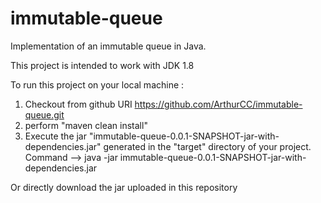 # immutable-queue
Implementation of an immutable queue in Java.

This project is intended to work with JDK 1.8

To run this project on your local machine :
1) Checkout from github URI https://github.com/ArthurCC/immutable-queue.git
2) perform "maven clean install"
3) Execute the jar "immutable-queue-0.0.1-SNAPSHOT-jar-with-dependencies.jar" generated in the "target" directory of your project.
   Command --> java -jar immutable-queue-0.0.1-SNAPSHOT-jar-with-dependencies.jar
   
Or directly download the jar uploaded in this repository
